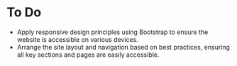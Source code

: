 # To Do

- Apply responsive design principles using Bootstrap to ensure the website is accessible on various devices.
- Arrange the site layout and navigation based on best practices, ensuring all key sections and pages are easily accessible.
